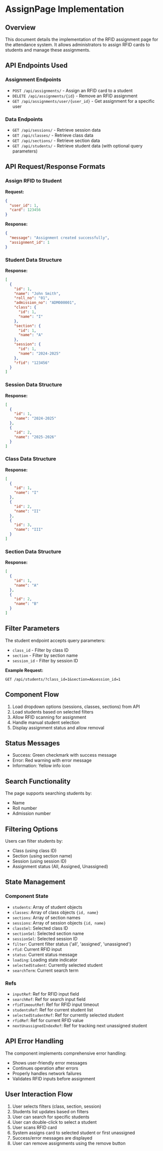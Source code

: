 # AssignPage Implementation

## Overview

This document details the implementation of the RFID assignment page for the attendance system. It allows administrators to assign RFID cards to students and manage these assignments.

## API Endpoints Used

### Assignment Endpoints
- `POST /api/assignments/` - Assign an RFID card to a student
- `DELETE /api/assignments/{id}` - Remove an RFID assignment
- `GET /api/assignments/user/{user_id}` - Get assignment for a specific user

### Data Endpoints
- `GET /api/sessions/` - Retrieve session data
- `GET /api/classes/` - Retrieve class data
- `GET /api/sections/` - Retrieve section data
- `GET /api/students/` - Retrieve student data (with optional query parameters)

## API Request/Response Formats

### Assign RFID to Student
**Request:**
```json
{
  "user_id": 1,
  "card": 123456
}
```

**Response:**
```json
{
  "message": "Assignment created successfully",
  "assignment_id": 1
}
```

### Student Data Structure
**Response:**
```json
[
  {
    "id": 1,
    "name": "John Smith",
    "roll_no": "01",
    "admission_no": "ADM000001",
    "class": {
      "id": 1,
      "name": "I"
    },
    "section": {
      "id": 1,
      "name": "A"
    },
    "session": {
      "id": 1,
      "name": "2024-2025"
    },
    "rfid": "123456"
  }
]
```

### Session Data Structure
**Response:**
```json
[
  {
    "id": 1,
    "name": "2024-2025"
  },
  {
    "id": 2,
    "name": "2025-2026"
  }
]
```

### Class Data Structure
**Response:**
```json
[
  {
    "id": 1,
    "name": "I"
  },
  {
    "id": 2,
    "name": "II"
  },
  {
    "id": 3,
    "name": "III"
  }
]
```

### Section Data Structure
**Response:**
```json
[
  {
    "id": 1,
    "name": "A"
  },
  {
    "id": 2,
    "name": "B"
  }
]
```

## Filter Parameters

The student endpoint accepts query parameters:
- `class_id` - Filter by class ID
- `section` - Filter by section name
- `session_id` - Filter by session ID

**Example Request:**
```
GET /api/students/?class_id=1&section=A&session_id=1
```

## Component Flow

1. Load dropdown options (sessions, classes, sections) from API
2. Load students based on selected filters
3. Allow RFID scanning for assignment
4. Handle manual student selection
5. Display assignment status and allow removal

## Status Messages

- Success: Green checkmark with success message
- Error: Red warning with error message
- Information: Yellow info icon

## Search Functionality

The page supports searching students by:
- Name
- Roll number
- Admission number

## Filtering Options

Users can filter students by:
- Class (using class ID)
- Section (using section name)
- Session (using session ID)
- Assignment status (All, Assigned, Unassigned)

## State Management

### Component State
- `students`: Array of student objects
- `classes`: Array of class objects `{id, name}`
- `sections`: Array of section names
- `sessions`: Array of session objects `{id, name}`
- `classSel`: Selected class ID
- `sectionSel`: Selected section name
- `sessionSel`: Selected session ID
- `filter`: Current filter status ('all', 'assigned', 'unassigned')
- `rfid`: Current RFID input
- `status`: Current status message
- `loading`: Loading state indicator
- `selectedStudent`: Currently selected student
- `searchTerm`: Current search term

### Refs
- `inputRef`: Ref for RFID input field
- `searchRef`: Ref for search input field
- `rfidTimeoutRef`: Ref for RFID input timeout
- `studentsRef`: Ref for current student list
- `selectedStudentRef`: Ref for currently selected student
- `rfidRef`: Ref for current RFID value
- `nextUnassignedIndexRef`: Ref for tracking next unassigned student

## API Error Handling

The component implements comprehensive error handling:
- Shows user-friendly error messages
- Continues operation after errors
- Properly handles network failures
- Validates RFID inputs before assignment

## User Interaction Flow

1. User selects filters (class, section, session)
2. Students list updates based on filters
3. User can search for specific students
4. User can double-click to select a student
5. User scans RFID card
6. System assigns card to selected student or first unassigned
7. Success/error messages are displayed
8. User can remove assignments using the remove button